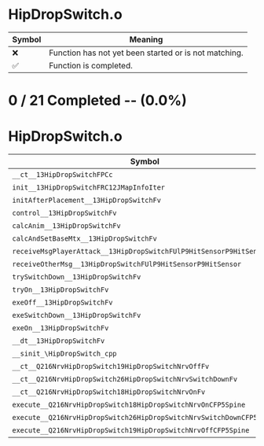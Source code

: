 # HipDropSwitch.o
| Symbol | Meaning 
| ------------- | ------------- 
| :x: | Function has not yet been started or is not matching. 
| :white_check_mark: | Function is completed. 


# 0 / 21 Completed -- (0.0%)
# HipDropSwitch.o
| Symbol | Decompiled? |
| ------------- | ------------- |
| `__ct__13HipDropSwitchFPCc` | :x: |
| `init__13HipDropSwitchFRC12JMapInfoIter` | :x: |
| `initAfterPlacement__13HipDropSwitchFv` | :x: |
| `control__13HipDropSwitchFv` | :x: |
| `calcAnim__13HipDropSwitchFv` | :x: |
| `calcAndSetBaseMtx__13HipDropSwitchFv` | :x: |
| `receiveMsgPlayerAttack__13HipDropSwitchFUlP9HitSensorP9HitSensor` | :x: |
| `receiveOtherMsg__13HipDropSwitchFUlP9HitSensorP9HitSensor` | :x: |
| `trySwitchDown__13HipDropSwitchFv` | :x: |
| `tryOn__13HipDropSwitchFv` | :x: |
| `exeOff__13HipDropSwitchFv` | :x: |
| `exeSwitchDown__13HipDropSwitchFv` | :x: |
| `exeOn__13HipDropSwitchFv` | :x: |
| `__dt__13HipDropSwitchFv` | :x: |
| `__sinit_\HipDropSwitch_cpp` | :x: |
| `__ct__Q216NrvHipDropSwitch19HipDropSwitchNrvOffFv` | :x: |
| `__ct__Q216NrvHipDropSwitch26HipDropSwitchNrvSwitchDownFv` | :x: |
| `__ct__Q216NrvHipDropSwitch18HipDropSwitchNrvOnFv` | :x: |
| `execute__Q216NrvHipDropSwitch18HipDropSwitchNrvOnCFP5Spine` | :x: |
| `execute__Q216NrvHipDropSwitch26HipDropSwitchNrvSwitchDownCFP5Spine` | :x: |
| `execute__Q216NrvHipDropSwitch19HipDropSwitchNrvOffCFP5Spine` | :x: |
